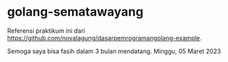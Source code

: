 # golang-sematawayang
Referensi praktikum ini dari https://github.com/novalagung/dasarpemrogramangolang-example.

Semoga saya bisa fasih dalam 3 bulan mendatang.
Minggu, 05 Maret 2023

